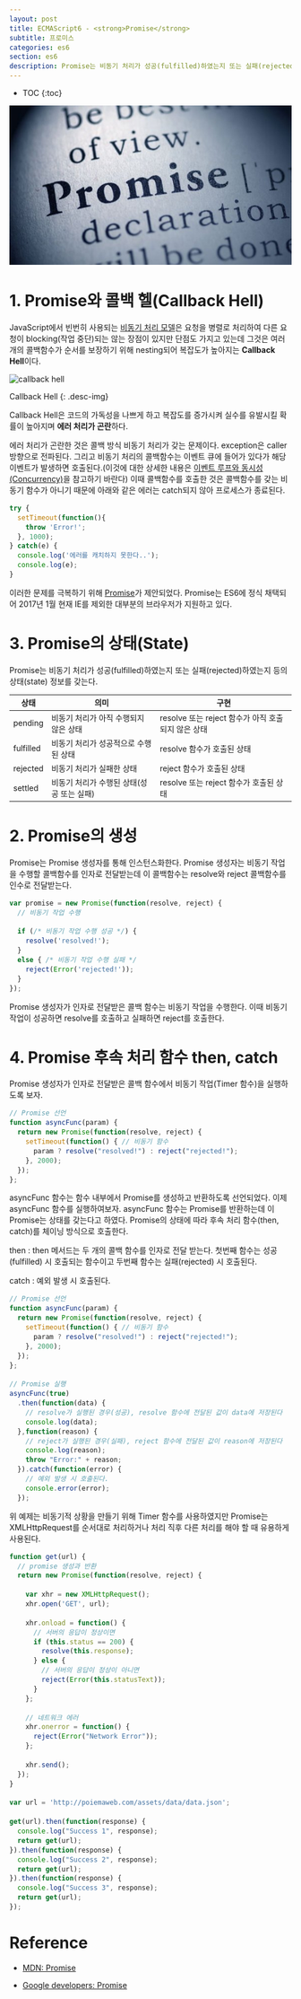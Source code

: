 ```yaml
---
layout: post
title: ECMAScript6 - <strong>Promise</strong>
subtitle: 프로미스
categories: es6
section: es6
description: Promise는 비동기 처리가 성공(fulfilled)하였는지 또는 실패(rejected)하였는지 등의 상태(state) 정보를 갖는다. Promise는 Promise 생성자를 통해 인스턴스화한다. Promise 생성자는 비동기 작업을 수행할 콜백함수를 인자로 전달받는데 이 콜백함수는 resolve와 reject 콜백함수를 인수로 전달받는다. 
---
```


* TOC
{:toc}

![promise](./img/promise.jpg)

# 1. Promise와 콜백 헬(Callback Hell)

<!--처리가 종료하면 호출될 함수(콜백함수)를 미리 인자로 전달하고 처리가 종료하면 콜백함수를 호출하는 [비동기식 처리 모델](./js-async)은 JavaScript에서 빈번히 사용된다.

```javascript
asyncFunc(param, function(result) {
  /*
  처리가 종료하면 호출될 콜백함수
  result에 처리 결과가 전달된다
  */
});
```-->

JavaScript에서 빈번히 사용되는 [비동기 처리 모델](./js-async)은 요청을 병렬로 처리하여 다른 요청이 blocking(작업 중단)되는 않는 장점이 있지만 단점도 가지고 있는데 그것은 여러개의 콜백함수가 순서를 보장하기 위해 nesting되어 복잡도가 높아지는 <strong>Callback Hell</strong>이다.

![callback hell](./img/callback-hell.png)

Callback Hell
{: .desc-img}

<!-- ```javascript
step1(function(value1) {
  step2(value1, function(value2) {
    step3(value2, function(value3) {
      step4(value3, function(value4) {
        step5(value4, function(value5) {
            // Do something with value5
        });
      });
    });
  });
});
``` -->

Callback Hell은 코드의 가독성을 나쁘게 하고 복잡도를 증가시켜 실수를 유발시킬 확률이 높아지며 <strong>에러 처리가 곤란</strong>하다.

에러 처리가 곤란한 것은 콜백 방식 비동기 처리가 갖는 문제이다. exception은 caller 방향으로 전파된다. 그리고 비동기 처리의 콜백함수는 이벤트 큐에 들어가 있다가 해당 이벤트가 발생하면 호출된다.(이것에 대한 상세한 내용은 [이벤트 루프와 동시성(Concurrency)](./js-async#4-이벤트-루프와-동시성concurrency)을 참고하기 바란다) 이때 콜백함수를 호출한 것은 콜백함수를 갖는 비동기 함수가 아니기 때문에 아래와 같은 에러는 catch되지 않아 프로세스가 종료된다.

```javascript
try {
  setTimeout(function(){
    throw 'Error!';
  }, 1000);
} catch(e) {
  console.log('에러를 캐치하지 못한다..');
  console.log(e);
}
```

이러한 문제를 극복하기 위해 [Promise](https://developer.mozilla.org/ko/docs/Web/JavaScript/Reference/Global_Objects/Promise)가 제안되었다. <!--(ES6의 [Generator](http://wiki.ecmascript.org/doku.php?id=harmony:generators)를 사용하여 Callback Hell 문제를 없애는 방법도 있다.)--> Promise는 ES6에 정식 채택되어 2017년 1월 현재 IE를 제외한 대부분의 브라우저가 지원하고 있다.

# 3. Promise의 상태(State)

Promise는 비동기 처리가 성공(fulfilled)하였는지 또는 실패(rejected)하였는지 등의 상태(state) 정보를 갖는다.

| 상태       | 의미                            | 구현
|-----------|--------------------------------|--------------
| pending   | 비동기 처리가 아직 수행되지 않은 상태   | resolve 또는 reject 함수가 아직 호출되지 않은 상태
| fulfilled | 비동기 처리가 성공적으로 수행된 상태    | resolve 함수가 호출된 상태 
| rejected  | 비동기 처리가 실패한 상태            | reject 함수가 호출된 상태 
| settled   | 비동기 처리가 수행된 상태(성공 또는 실패) | resolve 또는 reject 함수가 호출된 상태

# 2. Promise의 생성

Promise는 Promise 생성자를 통해 인스턴스화한다. Promise 생성자는 비동기 작업을 수행할 콜백함수를 인자로 전달받는데 이 콜백함수는 resolve와 reject 콜백함수를 인수로 전달받는다. 

```javascript
var promise = new Promise(function(resolve, reject) {
  // 비동기 작업 수행

  if (/* 비동기 작업 수행 성공 */) {
    resolve('resolved!');
  }
  else { /* 비동기 작업 수행 실패 */
    reject(Error('rejected!'));
  }
});
```

Promise 생성자가 인자로 전달받은 콜백 함수는 비동기 작업을 수행한다. 이때 비동기 작업이 성공하면 resolve를 호출하고 실패하면 reject를 호출한다.

# 4. Promise 후속 처리 함수 then, catch

Promise 생성자가 인자로 전달받은 콜백 함수에서 비동기 작업(Timer 함수)을 실행하도록 보자.

```javascript
// Promise 선언
function asyncFunc(param) {
  return new Promise(function(resolve, reject) {
    setTimeout(function() { // 비동기 함수
      param ? resolve("resolved!") : reject("rejected!");
    }, 2000);
  });
};
```

asyncFunc 함수는 함수 내부에서 Promise를 생성하고 반환하도록 선언되었다. 이제 asyncFunc 함수를 실행하여보자. asyncFunc 함수는 Promise를 반환하는데 이 Promise는 상태를 갖는다고 하였다. Promise의 상태에 따라 후속 처리 함수(then, catch)를 체이닝 방식으로 호출한다.

then
: then 메서드는 두 개의 콜백 함수를 인자로 전달 받는다. 첫번째 함수는 성공(fulfilled) 시 호출되는 함수이고 두번째 함수는 실패(rejected) 시 호출된다.

catch
: 예외 발생 시 호출된다.

```javascript
// Promise 선언
function asyncFunc(param) {
  return new Promise(function(resolve, reject) {
    setTimeout(function() { // 비동기 함수
      param ? resolve("resolved!") : reject("rejected!");
    }, 2000);
  });
};

// Promise 실행
asyncFunc(true)
  .then(function(data) {
    // resolve가 실행된 경우(성공), resolve 함수에 전달된 값이 data에 저장된다
    console.log(data);
  },function(reason) {
    // reject가 실행된 경우(실패), reject 함수에 전달된 값이 reason에 저장된다
    console.log(reason);
    throw "Error:" + reason;
  }).catch(function(error) {
    // 예외 발생 시 호출된다.
    console.error(error);
  });
```

위 예제는 비동기적 상황을 만들기 위해 Timer 함수를 사용하였지만 Promise는 XMLHttpRequest를 순서대로 처리하거나 처리 직후 다른 처리를 해야 할 때 유용하게 사용된다.

```javascript
function get(url) {
  // promise 생성과 반환
  return new Promise(function(resolve, reject) {
    
    var xhr = new XMLHttpRequest();
    xhr.open('GET', url);

    xhr.onload = function() {
      // 서버의 응답이 정상이면
      if (this.status == 200) {
        resolve(this.response);
      } else {
        // 서버의 응답이 정상이 아니면
        reject(Error(this.statusText));
      }
    };

    // 네트워크 에러
    xhr.onerror = function() {
      reject(Error("Network Error"));
    };

    xhr.send();
  });
}

var url = 'http://poiemaweb.com/assets/data/data.json';

get(url).then(function(response) {
  console.log("Success 1", response);
  return get(url);
}).then(function(response) {
  console.log("Success 2", response);
  return get(url);
}).then(function(response) {
  console.log("Success 3", response);
  return get(url);
});
```


# Reference

* [MDN: Promise](https://developer.mozilla.org/ko/docs/Web/JavaScript/Reference/Global_Objects/Promise)

* [Google developers: Promise](https://developers.google.com/web/fundamentals/getting-started/primers/promises?hl=ko)
